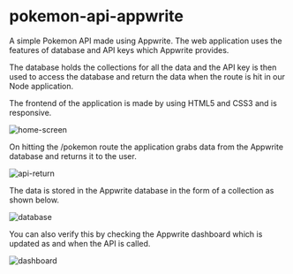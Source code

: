 # pokemon-api-appwrite

A simple Pokemon API made using Appwrite. The web application uses the features of database and API keys which Appwrite provides. 

The database holds the collections for all the data and the API key is then used to access the database and return the data when the route is hit in our Node application. 

The frontend of the application is made by using HTML5 and CSS3 and is responsive. 

![home-screen](https://i.imgur.com/u4anqn3.png)

On hitting the /pokemon route the application grabs data from the Appwrite database and returns it to the user. 

![api-return](https://i.imgur.com/nZhvjcz.png)

The data is stored in the Appwrite database in the form of a collection as shown below. 

![database](https://i.imgur.com/QwlE8SF.png)

You can also verify this by checking the Appwrite dashboard which is updated as and when the API is called. 

![dashboard](https://i.imgur.com/zJOfoRR.png)
